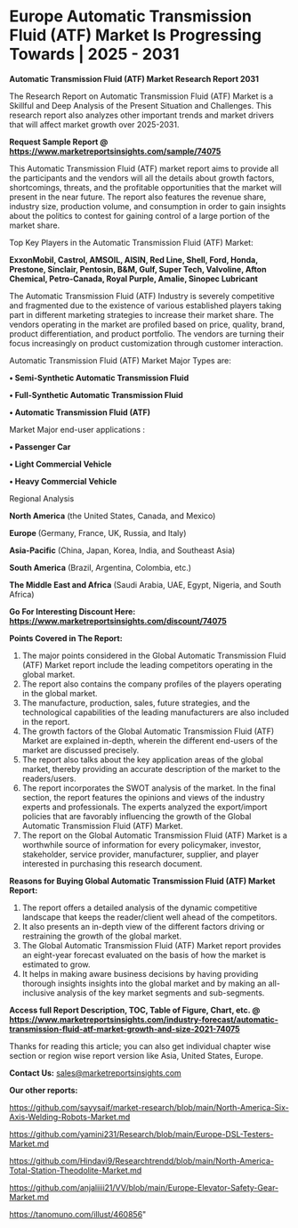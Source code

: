 # Europe Automatic Transmission Fluid (ATF) Market Is Progressing Towards | 2025 - 2031

<strong>Automatic Transmission Fluid (ATF) Market Research Report 2031</strong>

The Research Report on Automatic Transmission Fluid (ATF) Market is a Skillful and Deep Analysis of the Present Situation and Challenges. This research report also analyzes other important trends and market drivers that will affect market growth over 2025-2031.

<strong>Request Sample Report @ <a href=https://www.marketreportsinsights.com/sample/74075>https://www.marketreportsinsights.com/sample/74075</a></strong>

This Automatic Transmission Fluid (ATF) market report aims to provide all the participants and the vendors will all the details about growth factors, shortcomings, threats, and the profitable opportunities that the market will present in the near future. The report also features the revenue share, industry size, production volume, and consumption in order to gain insights about the politics to contest for gaining control of a large portion of the market share.

Top Key Players in the Automatic Transmission Fluid (ATF) Market:

<strong>ExxonMobil, Castrol, AMSOIL, AISIN, Red Line, Shell, Ford, Honda, Prestone, Sinclair, Pentosin, B&M, Gulf, Super Tech, Valvoline, Afton Chemical, Petro-Canada, Royal Purple, Amalie, Sinopec Lubricant</strong>

The Automatic Transmission Fluid (ATF) Industry is severely competitive and fragmented due to the existence of various established players taking part in different marketing strategies to increase their market share. The vendors operating in the market are profiled based on price, quality, brand, product differentiation, and product portfolio. The vendors are turning their focus increasingly on product customization through customer interaction.

Automatic Transmission Fluid (ATF) Market Major Types are:

<strong>• Semi-Synthetic Automatic Transmission Fluid

• Full-Synthetic Automatic Transmission Fluid

• Automatic Transmission Fluid (ATF)</strong>

Market Major end-user applications :

<strong>• Passenger Car

• Light Commercial Vehicle

• Heavy Commercial Vehicle</strong>

Regional Analysis

</u><strong><b>North America</b></strong> (the United States, Canada, and Mexico)

<strong><b>Europe </b></strong>(Germany, France, UK, Russia, and Italy)

<strong><b>Asia-Pacific</b></strong> (China, Japan, Korea, India, and Southeast Asia)

<strong><b>South America</b></strong> (Brazil, Argentina, Colombia, etc.)

<strong><b>The Middle East and Africa</b></strong> (Saudi Arabia, UAE, Egypt, Nigeria, and South Africa)

<strong>Go For Interesting Discount Here: <a href=https://www.marketreportsinsights.com/discount/74075>https://www.marketreportsinsights.com/discount/74075</a></strong>

<strong>Points Covered in The Report:</strong>
<ol>
  <li>The major points considered in the Global Automatic Transmission Fluid (ATF) Market report include the leading competitors operating in the global market.</li>
  <li>The report also contains the company profiles of the players operating in the global market.</li>
  <li>The manufacture, production, sales, future strategies, and the technological capabilities of the leading manufacturers are also included in the report.</li>
  <li>The growth factors of the Global Automatic Transmission Fluid (ATF) Market are explained in-depth, wherein the different end-users of the market are discussed precisely.</li>
  <li>The report also talks about the key application areas of the global market, thereby providing an accurate description of the market to the readers/users.</li>
  <li>The report incorporates the SWOT analysis of the market. In the final section, the report features the opinions and views of the industry experts and professionals. The experts analyzed the export/import policies that are favorably influencing the growth of the Global Automatic Transmission Fluid (ATF) Market.</li>
  <li>The report on the Global Automatic Transmission Fluid (ATF) Market is a worthwhile source of information for every policymaker, investor, stakeholder, service provider, manufacturer, supplier, and player interested in purchasing this research document.</li>
</ol>
<strong>Reasons for Buying Global Automatic Transmission Fluid (ATF) Market Report:</strong>

<ol>
  <li>The report offers a detailed analysis of the dynamic competitive landscape that keeps the reader/client well ahead of the competitors.</li>
  <li>It also presents an in-depth view of the different factors driving or restraining the growth of the global market.</li>
  <li>The Global Automatic Transmission Fluid (ATF) Market report provides an eight-year forecast evaluated on the basis of how the market is estimated to grow.</li>
  <li>It helps in making aware business decisions by having providing thorough insights insights into the global market and by making an all-inclusive analysis of the key market segments and sub-segments.</li>
</ol>
<strong>Access full Report Description, TOC, Table of Figure, Chart, etc. @ <a href=https://www.marketreportsinsights.com/industry-forecast/automatic-transmission-fluid-atf-market-growth-and-size-2021-74075>https://www.marketreportsinsights.com/industry-forecast/automatic-transmission-fluid-atf-market-growth-and-size-2021-74075</a></strong>


Thanks for reading this article; you can also get individual chapter wise section or region wise report version like Asia, United States, Europe.

<strong>Contact Us:</strong>
sales@marketreportsinsights.com

<strong>Our other reports:</strong>

<a href=https://github.com/sayysaif/market-research/blob/main/North-America-Six-Axis-Welding-Robots-Market.md>https://github.com/sayysaif/market-research/blob/main/North-America-Six-Axis-Welding-Robots-Market.md</a>

<a href=https://github.com/yamini231/Research/blob/main/Europe-DSL-Testers-Market.md>https://github.com/yamini231/Research/blob/main/Europe-DSL-Testers-Market.md</a>

<a href=https://github.com/Hindavi9/Researchtrendd/blob/main/North-America-Total-Station-Theodolite-Market.md>https://github.com/Hindavi9/Researchtrendd/blob/main/North-America-Total-Station-Theodolite-Market.md</a>

<a href=https://github.com/anjaliiii21/VV/blob/main/Europe-Elevator-Safety-Gear-Market.md>https://github.com/anjaliiii21/VV/blob/main/Europe-Elevator-Safety-Gear-Market.md</a>

<a href=https://tanomuno.com/illust/460856>https://tanomuno.com/illust/460856</a>"
